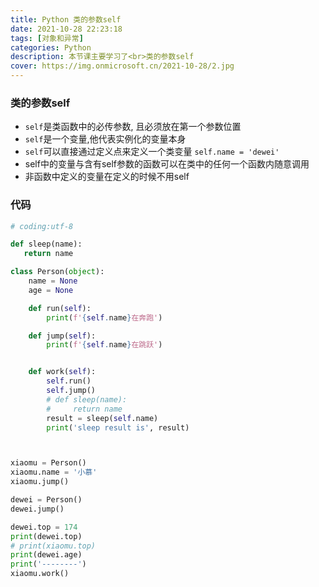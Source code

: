 ```yaml
---
title: Python 类的参数self
date: 2021-10-28 22:23:18
tags: [对象和异常]
categories: Python
description: 本节课主要学习了<br>类的参数self
cover: https://img.onmicrosoft.cn/2021-10-28/2.jpg
---
```


### 类的参数self

- `self`是类函数中的必传参数, 且必须放在第一个参数位置
- `self`是一个变量,他代表实例化的变量本身
- `self`可以直接通过定义点来定义一个类变量    `self.name = 'dewei'`
- self中的变量与含有self参数的函数可以在类中的任何一个函数内随意调用
- 非函数中定义的变量在定义的时候不用self



### 代码

```python
# coding:utf-8

def sleep(name):
   return name

class Person(object):
    name = None
    age = None

    def run(self):
        print(f'{self.name}在奔跑')

    def jump(self):
        print(f'{self.name}在跳跃')


    def work(self):
        self.run()
        self.jump()
        # def sleep(name):
        #     return name
        result = sleep(self.name)
        print('sleep result is', result)



xiaomu = Person()
xiaomu.name = '小慕'
xiaomu.jump()

dewei = Person()
dewei.jump()

dewei.top = 174
print(dewei.top)
# print(xiaomu.top)
print(dewei.age)
print('--------')
xiaomu.work()

```
